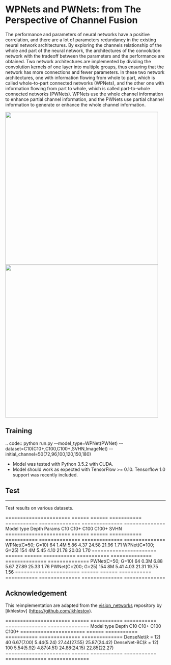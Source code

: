 # WPNets and PWNets: from The Perspective of Channel Fusion

The performance and parameters of neural networks have a positive correlation, and there are a lot of parameters redundancy in the existing neural network architectures. By exploring the channels relationship of the whole and part of the neural network, the architectures of the convolution network with the tradeoff between the parameters and the performance are obtained. Two network architectures are implemented by dividing the convolution kernels of one layer into multiple groups, thus ensuring that the network has more connections and fewer parameters. In these two network architectures, one with information flowing from whole to part, which is called whole-to-part connected networks (WPNets), and the other one with information flowing from part to whole, which is called part-to-whole connected networks (PWNets). WPNets use the whole channel information to enhance partial channel information, and the PWNets use partial channel information to generate or enhance the whole channel information. 

<img src="https://github.com/liangdaojun/W-P-Nets/blob/master/images/WPNets.jpg" width="480">
<img src="https://github.com/liangdaojun/W-P-Nets/blob/master/images/PWNets.jpg" width="480">

## Training
.. code::
    python run.py --model_type=WPNet(PWNet) --dataset=C10(C10+,C100,C100+,SVHN,ImageNet) --initial_channel=50(72,96,100,120,150,180)

- Model was tested with Python 3.5.2 with CUDA.
- Model should work as expected with TensorFlow >= 0.10. Tensorflow 1.0 support was recently included.

## Test
-----
Test results on various datasets. 

====================== ====== ====== =========== =========== ============== ============== ==============
Model type             Depth  Params C10          C10+       C100           C100+          SVHN
====================== ====== ====== =========== =========== ============== ============== ==============
WPNet(C=50; G=10)      64     1.4M   5.86        4.37        24.58          21.96          1.71
WPNet(C=100; G=25)     154    4M     5.45        4.10        21.78          20.03          1.70
====================== ====== ====== =========== =========== ============== ============== ==============
PWNet(C=50; G=10)      64     0.3M   6.88        5.67        27.89          25.33          1.76
PWNet(C=200; G=25)     154    8M     5.41        4.03        21.31          19.75          1.56
====================== ====== ====== =========== =========== ============== ============== ==============
## Acknowledgement
This reimplementation are adapted from the [vision_networks](https://github.com/ikhlestov/vision_networks) repository by [ikhlestov] (https://github.com/ikhlestov).

====================== ====== =========== =========== ============== ==============
Model type             Depth  C10          C10+       C100           C100+
====================== ====== =========== =========== ============== ==============
DenseNet(*k* = 12)     40     6.67(7.00)  5.44(5.24)  27.44(27.55)   25.87(24.42)
DenseNet-BC(*k* = 12)  100    5.54(5.92)  4.87(4.51)  24.88(24.15)   22.85(22.27)
====================== ====== =========== =========== ============== ==============
